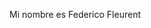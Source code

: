Mi nombre es Federico Fleurent

<!---
FedericoFleu/FedericoFleu is a ✨ special ✨ repository because its `README.md` (this file) appears on your GitHub profile.
You can click the Preview link to take a look at your changes.
--->
